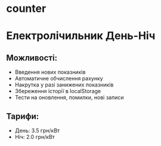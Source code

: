 # counter
# Електролічильник День-Ніч

## Можливості:
- Введення нових показників
- Автоматичне обчислення рахунку
- Накрутка у разі занижених показників
- Збереження історії в localStorage
- Тести на оновлення, помилки, нові записи

## Тарифи:
- День: 3.5 грн/кВт
- Ніч: 2.0 грн/кВт
